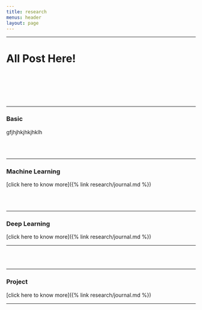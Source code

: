```yaml
---
title: research
menus: header
layout: page
---
```




_______________________________________________________________

<h1> <p> All Post Here! </p>  </h1>
<br>
<br>
<br>
<br>

___________
### Basic
gfjhjhkjhkjhklh


<br>
<br>

__________
### Machine Learning
[click here to know more]({% link research/journal.md %})

<br>
<br>

__________
### Deep Learning
[click here to know more]({% link research/journal.md %})

______________________________
<br>
<br>

__________
### Project
[click here to know more]({% link research/journal.md %})

______________________________
